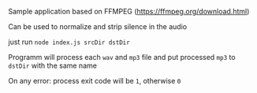Sample application based on FFMPEG (https://ffmpeg.org/download.html)

Can be used to normalize and strip silence in the audio

just run `node index.js srcDir dstDir`

Programm will process each `wav` and `mp3` file and put processed `mp3` to `dstDir` with the same name

On any error: process exit code will be `1`, otherwise `0`